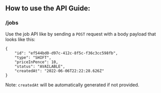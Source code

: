 ## How to use the API Guide:

### /jobs
Use the job API like by sending a `POST` request with a body payload that looks like this:

```
{
	"id": "ef544bd0-d97c-412c-8f5c-f36c3cc598fb",
	"type": "SHIFT",
	"priceInPence": 10,
	"status": "AVAILABLE",
	"createdAt": "2022-06-06T22:22:28.626Z" 
}

```
Note: `createdAt` will be automatically generated if not provided.